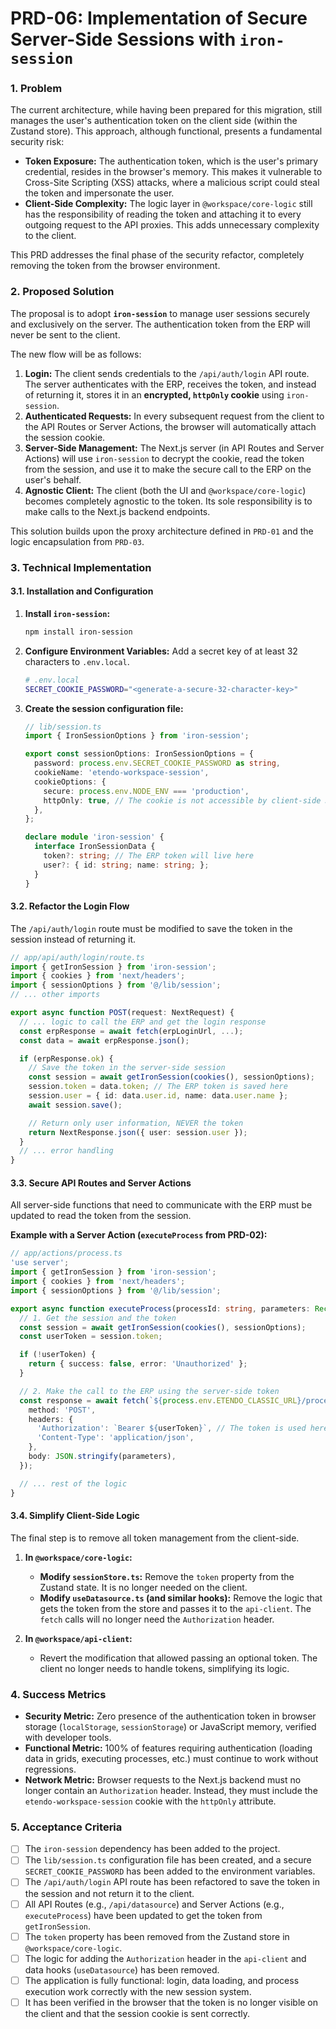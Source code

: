 # **PRD-06: Implementation of Secure Server-Side Sessions with `iron-session`**

### **1. Problem**

The current architecture, while having been prepared for this migration, still manages the user's authentication token on the client side (within the Zustand store). This approach, although functional, presents a fundamental security risk:

* **Token Exposure:** The authentication token, which is the user's primary credential, resides in the browser's memory. This makes it vulnerable to Cross-Site Scripting (XSS) attacks, where a malicious script could steal the token and impersonate the user.
* **Client-Side Complexity:** The logic layer in `@workspace/core-logic` still has the responsibility of reading the token and attaching it to every outgoing request to the API proxies. This adds unnecessary complexity to the client.

This PRD addresses the final phase of the security refactor, completely removing the token from the browser environment.

### **2. Proposed Solution**

The proposal is to adopt **`iron-session`** to manage user sessions securely and exclusively on the server. The authentication token from the ERP will never be sent to the client.

The new flow will be as follows:

1.  **Login:** The client sends credentials to the `/api/auth/login` API route. The server authenticates with the ERP, receives the token, and instead of returning it, stores it in an **encrypted, `httpOnly` cookie** using `iron-session`.
2.  **Authenticated Requests:** In every subsequent request from the client to the API Routes or Server Actions, the browser will automatically attach the session cookie.
3.  **Server-Side Management:** The Next.js server (in API Routes and Server Actions) will use `iron-session` to decrypt the cookie, read the token from the session, and use it to make the secure call to the ERP on the user's behalf.
4.  **Agnostic Client:** The client (both the UI and `@workspace/core-logic`) becomes completely agnostic to the token. Its sole responsibility is to make calls to the Next.js backend endpoints.

This solution builds upon the proxy architecture defined in `PRD-01` and the logic encapsulation from `PRD-03`.

### **3. Technical Implementation**

#### **3.1. Installation and Configuration**

1.  **Install `iron-session`:**
    ```bash
    npm install iron-session
    ```
2.  **Configure Environment Variables:** Add a secret key of at least 32 characters to `.env.local`.
    ```sh
    # .env.local
    SECRET_COOKIE_PASSWORD="<generate-a-secure-32-character-key>"
    ```
3.  **Create the session configuration file:**
    ```typescript
    // lib/session.ts
    import { IronSessionOptions } from 'iron-session';

    export const sessionOptions: IronSessionOptions = {
      password: process.env.SECRET_COOKIE_PASSWORD as string,
      cookieName: 'etendo-workspace-session',
      cookieOptions: {
        secure: process.env.NODE_ENV === 'production',
        httpOnly: true, // The cookie is not accessible by client-side JavaScript
      },
    };

    declare module 'iron-session' {
      interface IronSessionData {
        token?: string; // The ERP token will live here
        user?: { id: string; name: string; };
      }
    }
    ```

#### **3.2. Refactor the Login Flow**

The `/api/auth/login` route must be modified to save the token in the session instead of returning it.

```typescript
// app/api/auth/login/route.ts
import { getIronSession } from 'iron-session';
import { cookies } from 'next/headers';
import { sessionOptions } from '@/lib/session';
// ... other imports

export async function POST(request: NextRequest) {
  // ... logic to call the ERP and get the login response
  const erpResponse = await fetch(erpLoginUrl, ...);
  const data = await erpResponse.json();

  if (erpResponse.ok) {
    // Save the token in the server-side session
    const session = await getIronSession(cookies(), sessionOptions);
    session.token = data.token; // The ERP token is saved here
    session.user = { id: data.user.id, name: data.user.name };
    await session.save();

    // Return only user information, NEVER the token
    return NextResponse.json({ user: session.user });
  }
  // ... error handling
}
```

#### **3.3. Secure API Routes and Server Actions**

All server-side functions that need to communicate with the ERP must be updated to read the token from the session.

**Example with a Server Action (`executeProcess` from PRD-02):**

```typescript
// app/actions/process.ts
'use server';
import { getIronSession } from 'iron-session';
import { cookies } from 'next/headers';
import { sessionOptions } from '@/lib/session';

export async function executeProcess(processId: string, parameters: Record<string, any>) {
  // 1. Get the session and the token
  const session = await getIronSession(cookies(), sessionOptions);
  const userToken = session.token;

  if (!userToken) {
    return { success: false, error: 'Unauthorized' };
  }

  // 2. Make the call to the ERP using the server-side token
  const response = await fetch(`${process.env.ETENDO_CLASSIC_URL}/process/${processId}`, {
    method: 'POST',
    headers: {
      'Authorization': `Bearer ${userToken}`, // The token is used here
      'Content-Type': 'application/json',
    },
    body: JSON.stringify(parameters),
  });

  // ... rest of the logic
}
```

#### **3.4. Simplify Client-Side Logic**

The final step is to remove all token management from the client-side.

1.  **In `@workspace/core-logic`:**

    * **Modify `sessionStore.ts`:** Remove the `token` property from the Zustand state. It is no longer needed on the client.
    * **Modify `useDatasource.ts` (and similar hooks):** Remove the logic that gets the token from the store and passes it to the `api-client`. The `fetch` calls will no longer need the `Authorization` header.

2.  **In `@workspace/api-client`:**

    * Revert the modification that allowed passing an optional token. The client no longer needs to handle tokens, simplifying its logic.

### **4. Success Metrics**

* **Security Metric:** Zero presence of the authentication token in browser storage (`localStorage`, `sessionStorage`) or JavaScript memory, verified with developer tools.
* **Functional Metric:** 100% of features requiring authentication (loading data in grids, executing processes, etc.) must continue to work without regressions.
* **Network Metric:** Browser requests to the Next.js backend must no longer contain an `Authorization` header. Instead, they must include the `etendo-workspace-session` cookie with the `httpOnly` attribute.

### **5. Acceptance Criteria**

- [ ] The `iron-session` dependency has been added to the project.
- [ ] The `lib/session.ts` configuration file has been created, and a secure `SECRET_COOKIE_PASSWORD` has been added to the environment variables.
- [ ] The `/api/auth/login` API route has been refactored to save the token in the session and not return it to the client.
- [ ] All API Routes (e.g., `/api/datasource`) and Server Actions (e.g., `executeProcess`) have been updated to get the token from `getIronSession`.
- [ ] The `token` property has been removed from the Zustand store in `@workspace/core-logic`.
- [ ] The logic for adding the `Authorization` header in the `api-client` and data hooks (`useDatasource`) has been removed.
- [ ] The application is fully functional: login, data loading, and process execution work correctly with the new session system.
- [ ] It has been verified in the browser that the token is no longer visible on the client and that the session cookie is sent correctly.